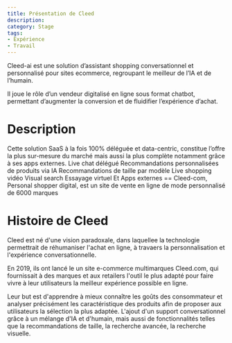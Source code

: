 ```yaml
---
title: Présentation de Cleed
description: 
category: Stage
tags:
- Expérience
- Travail
---
```


Cleed-ai est une solution d’assistant shopping conversationnel et personnalisé pour sites ecommerce, regroupant le meilleur de l’IA et de l’humain. 

Il joue le rôle d’un vendeur digitalisé en ligne sous format chatbot, permettant d’augmenter la conversion et de fluidifier l’expérience d’achat.

<!--more-->

# Description

 Cette solution SaaS à la fois 100% déléguée et data-centric, constitue l’offre la plus sur-mesure du marché mais aussi la plus complète notamment grâce à ses apps externes. Live chat délégué Recommandations personnalisées de produits via IA Recommandations de taille par modèle Live shopping vidéo Visual search Essayage virtuel Et Apps externes == Cleed-com, Personal shopper digital, est un site de vente en ligne de mode personnalisé de 6000 marques

# Histoire de Cleed

Cleed est né d'une vision paradoxale, dans laquellee la technologie permettrait de réhumaniser l'achat en ligne, à travaers la personnalisation et l'expérience conversationnelle.

En 2019, ils ont lancé le un site e-commerce multimarques Cleed.com, qui fournissait à des marques et aux retailers l'outil le plus adapté pour faire vivre à leur utilisateurs la meilleur expérience possible en ligne.

Leur but est d'apprendre à mieux connaître les goûts des consommateur et analyser précisément les caractéristique des produits afin de proposer aux utilisateurs la sélection la plus adaptée. L'ajout d'un support conversationnel grâce à un mélange d'IA et d'humain, mais aussi de fonctionnalités telles que la recommandations de taille, la recherche avancée, la recherche visuelle.



